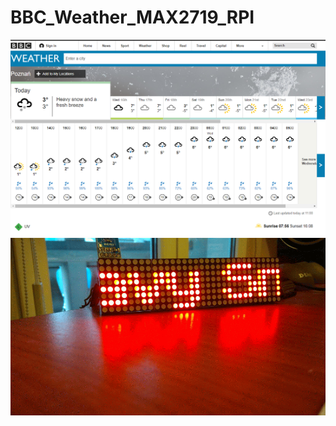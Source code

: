 # BBC_Weather_MAX2719_RPI
![BBC](https://github.com/ozmatox/BBC_Weather_MAX2719_RPI/blob/master/BBC%20WEATHER.png)
![gif](https://github.com/ozmatox/BBC_Weather_MAX2719_RPI/blob/master/20190115_115325-ANIMATION.gif)
